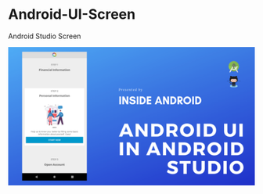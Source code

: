 # Android-UI-Screen
Android Studio Screen

<!--Youtube tutorial is available on:
https://www.youtube.com/watch?v=ca9m5UEC8yc&t=22s-->

<img src="/cover.png"/>
